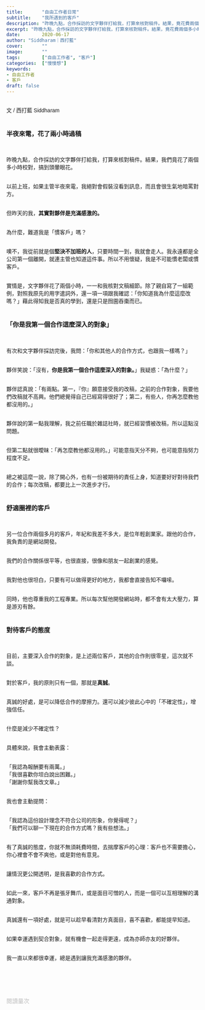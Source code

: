 ```yaml
---
title:       "自由工作者日常"
subtitle:    "我所遇到的客戶"
description: "昨晚九點，合作採訪的文字夥伴打給我，打算來核對稿件。結果，竟花費兩個多小時，處理到十一點才結束。兩人都搞得頭昏眼花..."
excerpt: "昨晚九點，合作採訪的文字夥伴打給我，打算來核對稿件。結果，竟花費兩個多小時，處理到十一點才結束。兩人都搞得頭昏眼花..."
date:        2020-06-17
author: "Siddharam｜西打藍"
cover:       ""
image:       ""
tags:        ["自由工作者", "客戶"]
categories:  ["慢慢想"]
keywords:
- 自由工作者
- 客戶
draft: false
---
```


<article style="font-family: 'Noto Sans TC', '微軟正黑體', sans-serif; font-weight: 300;">

<br>文 / 西打藍 Siddharam<br><br>

<h3 class="article-h1-color">半夜來電，花了兩小時過稿</h3><br>

昨晚九點，合作採訪的文字夥伴打給我，打算來核對稿件。結果，我們竟花了兩個多小時校對，搞到頭暈眼花。<br><br>

以前上班，如果主管半夜來電，我絕對會假裝沒看到訊息，而且會很生氣地暗罵對方。<br><br>

但昨天的我，<b>其實對夥伴是充滿感激的。</b><br><br>

為什麼，難道我是「慣客戶」嗎？<br><br>

噢不，我從前就是個<b>堅決不加班的人</b>，只要時間一到，我就會走人。我永遠都是全公司第一個離開，就連主管也知道這件事。所以不用懷疑，我是不可能慣老闆或慣客戶。<br><br>

實情是，文字夥伴花了兩個小時，一一和我核對文稿細節。除了親自寫了一組範例，對照我原先的用字遣詞外，還一項一項跟我確認：「你知道我為什麼這麼改嗎？」藉此得知我是否真的學到，還是只是囫圇吞棗而已。<br><br>

<h3 class="article-h1-color">「你是我第一個合作這麼深入的對象」</h3><br>

有次和文字夥伴採訪完後，我問：「你和其他人的合作方式，也跟我一樣嗎？」<br><br>

夥伴笑說：「沒有，<b>你是我第一個合作這麼深入的對象。</b>」我疑惑：「為什麼？」<br><br>

夥伴認真說：「有兩點。第一，『你』願意接受我的改稿，之前的合作對象，我要他們改稿就不高興。他們總覺得自己已經寫得很好了；第二，有些人，你再怎麼教他都沒用的。」<br><br>

夥伴說的第一點我理解，我之前任職於雜誌社時，就已經習慣被改稿，所以這點沒問題。<br><br>

但第二點就很曖昧：「再怎麼教他都沒用的。」可能意指天分不夠，也可能意指努力程度不足。<br><br>

總之被這麼一說，除了開心外，也有一份被期待的責任上身，知道要好好對待我們的合作；每次改稿，都要比上一次進步才行。<br><br>


<h3 class="article-h1-color">舒適圈裡的客戶</h3><br>

另一位合作兩個多月的客戶，年紀和我差不多大，是位年輕創業家。跟他的合作，我負責的是網站開發。<br><br>

我們的合作關係很平等，也很直接，很像和朋友一起創業的感覺。<br><br>

我對他也很坦白，只要有可以做得更好的地方，我都會直接告知不囉嗦。<br><br>

同時，他也尊重我的工程專業。所以每次幫他開發網站時，都不會有太大壓力，算是游刃有餘。<br><br>


<h3 class="article-h1-color">對待客戶的態度</h3><br>

目前，主要深入合作的對象，是上述兩位客戶，其他的合作則很零星，這次就不談。<br><br>

對於客戶，我的原則只有一個，那就是<b>真誠</b>。<br><br>

真誠的好處，是可以降低合作的摩擦力。還可以減少彼此心中的「不確定性」，增強信任。<br><br>

什麼是減少不確定性？<br><br>

具體來說，我會主動表露：<br><br>

「我認為報酬要有兩萬。」<br>
「我很喜歡你坦白說出困難。」<br>
「謝謝你幫我改文章。」<br><br>

我也會主動提問：<br><br>

「我認為這份設計理念不符合公司的形象，你覺得呢？」<br>
「我們可以聊一下現在的合作方式嗎？我有些想法。」<br><br>

有了真誠的態度，你就不無須耗費時間，去揣摩客戶的心理：客戶也不需要擔心，你心裡會不會不爽他，或是對他有意見。<br><br>

讓情況更公開透明，是我喜歡的合作方式。<br><br>

如此一來，客戶不再是張牙舞爪，或是面目可憎的人，而是一個可以互相理解的溝通對象。<br><br>

真誠還有一項好處，就是可以趁早看清對方真面目，喜不喜歡，都能提早知道。<br><br>

如果幸運遇到契合對象，就有機會一起走得更遠，成為亦師亦友的好夥伴。<br><br>

我一直以來都很幸運，總是遇到讓我充滿感激的夥伴。<br><br>

<br><br><br>

</article>

<div style="color: #bfbfbf; font-size: 15px;" id="busuanzi_container_page_pv">
  閱讀量<span id="busuanzi_value_page_pv"></span>次
</div>

<script src="../../js/post.js"></script>




